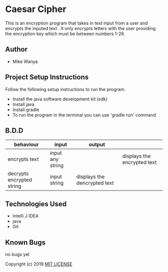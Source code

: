 # Caesar Cipher
This is an encryption program that takes in text input from a user and encrypts the inputed text . It only encrypts letters with the user providing the encryption key which must be between numbers 1-26.

## Author
* Mike Wanya

## Project Setup Instructions
Follow the following setup instructions to run the program.
* Install the java software development kit (sdk)
* Install java
* Install gradle
* To run the program in the terminal you can use 'gradle run' command

## B.D.D


|behaviour   | input  |  output |   |
|---|---|---|---|
| encrypts text|input any string|  | displays the encrypted text  |
| decrypts encrypted string| input string | displays the dencrypted text   |


## Technologies Used
* Intelli J IDEA
* java
* Git



## Known Bugs
no bugs yet


Copyright (c) 2019 [MIT LICENSE](./LICENSE)

